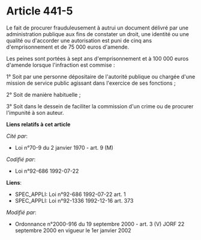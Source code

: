 # Article 441-5

Le fait de procurer frauduleusement à autrui un document délivré par une administration publique aux fins de constater un
droit, une identité ou une qualité ou d'accorder une autorisation est puni de cinq ans d'emprisonnement et de 75 000 euros
d'amende.

Les peines sont portées à sept ans d'emprisonnement et à 100 000 euros d'amende lorsque l'infraction est commise :

1° Soit par une personne dépositaire de l'autorité publique ou chargée d'une mission de service public agissant dans
l'exercice de ses fonctions ;

2° Soit de manière habituelle ;

3° Soit dans le dessein de faciliter la commission d'un crime ou de procurer l'impunité à son auteur.

**Liens relatifs à cet article**

_Cité par_:

  - Loi n°70-9 du 2 janvier 1970 - art. 9 (M)

_Codifié par_:

  - Loi n°92-686 1992-07-22

**Liens**:

  - SPEC_APPLI: Loi n°92-686 1992-07-22 art. 1
  - SPEC_APPLI: Loi n°92-1336 1992-12-16 art. 373

_Modifié par_:

  - Ordonnance n°2000-916 du 19 septembre 2000 - art. 3 (V) JORF 22 septembre 2000 en vigueur le 1er janvier 2002
